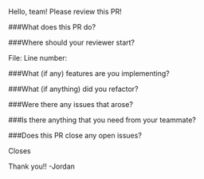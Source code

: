 Hello, team! Please review this PR!

###What does this PR do?

###Where should your reviewer start?

File: 
Line number:

###What (if any) features are you implementing?

###What (if anything) did you refactor?

###Were there any issues that arose?

###Is there anything that you need from your teammate?

###Does this PR close any open issues?

Closes 

Thank you!! -Jordan

